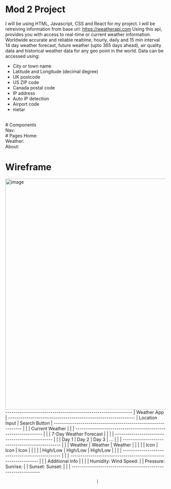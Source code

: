 # Mod 2 Project 
I will be using HTML, Javascript, CSS and React for my project.
I will be retreiving information from base url: https://weatherapi.com
Using this api, provides you with access to real-time or current weather information.
Worldwide accurate and reliable realtime, hourly, daily and 15 min interval 14 day weather forecast, future weather (upto 365 days ahead), air quality data and historical weather data for any geo point in the world. Data can be accessed using:
<ul>
<li>City or town name</li>
<li>Latitude and Longitude (decimal degree)</li>
<li>UK postcode</li>
<li>US ZIP code</li>
<li>Canada postal code</li>
<li>IP address</li>
<li>Auto IP detection</li>
<li>Airport code</li>
<li>metar</li>
</ul>
<br>
# Components
<br>
Nav:
<br>
# Pages
Home:
<br>
Weather:
<br>
About:

# Wireframe 
<img width="723" alt="image" src="https://github.com/chantuff/Mod2Project/assets/78155828/643619e3-5d85-4ee1-b1b0-596c22147cf5">
--------------------------------------------------------------
|                       Weather App                          |
--------------------------------------------------------------
| Location Input           | Search Button                   |
--------------------------------------------------------------
|                                                             |
|                       Current Weather                       |
|                                                             |
--------------------------------------------------------------
|                                                             |
|                   7-Day Weather Forecast                   |
|                                                             |
|    -----------------------------------------------        |
|   | Day 1       | Day 2       | Day 3       | ... |        |
|    -----------------------------------------------        |
|   | Weather     | Weather     | Weather     |     |        |
|   | Icon        | Icon        | Icon        |     |        |
|   | High/Low    | High/Low    | High/Low    |     |        |
|    -----------------------------------------------        |
|                                                             |
--------------------------------------------------------------
|                                                             |
|                       Additional Info                        |
|                                                             |
|   Humidity:              Wind Speed:                          |
|   Pressure:              Sunrise:                             |
|   Sunset:                Sunset:                              |
|                                                             |
--------------------------------------------------------------





                                            |







